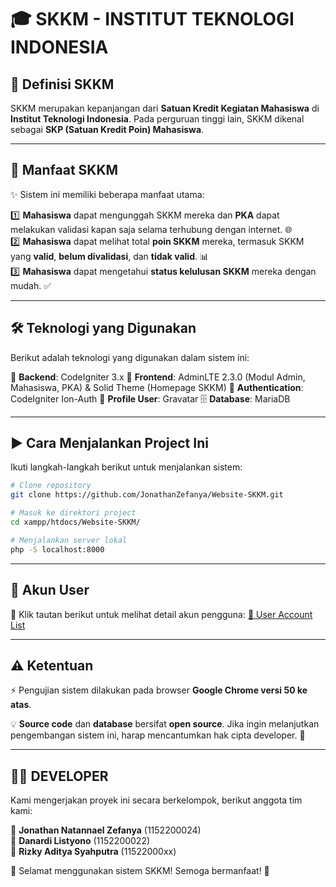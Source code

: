 # 🎓 SKKM - INSTITUT TEKNOLOGI INDONESIA

## 📌 Definisi SKKM
SKKM merupakan kepanjangan dari **Satuan Kredit Kegiatan Mahasiswa** di **Institut Teknologi Indonesia**. Pada perguruan tinggi lain, SKKM dikenal sebagai **SKP (Satuan Kredit Poin) Mahasiswa**.

---

## 🎯 Manfaat SKKM
✨ Sistem ini memiliki beberapa manfaat utama:

1️⃣ **Mahasiswa** dapat mengunggah SKKM mereka dan **PKA** dapat melakukan validasi kapan saja selama terhubung dengan internet. 🌐 <br>
2️⃣ **Mahasiswa** dapat melihat total **poin SKKM** mereka, termasuk SKKM yang **valid**, **belum divalidasi**, dan **tidak valid**. 📊 <br>
3️⃣ **Mahasiswa** dapat mengetahui **status kelulusan SKKM** mereka dengan mudah. ✅ <br>

---

## 🛠 Teknologi yang Digunakan
Berikut adalah teknologi yang digunakan dalam sistem ini:

🚀 **Backend**: CodeIgniter 3.x
🎨 **Frontend**: AdminLTE 2.3.0 (Modul Admin, Mahasiswa, PKA) & Solid Theme (Homepage SKKM)
🔐 **Authentication**: CodeIgniter Ion-Auth
👤 **Profile User**: Gravatar
🗄 **Database**: MariaDB

---

## ▶️ Cara Menjalankan Project Ini
Ikuti langkah-langkah berikut untuk menjalankan sistem:

```sh
# Clone repository
git clone https://github.com/JonathanZefanya/Website-SKKM.git

# Masuk ke direktori project
cd xampp/htdocs/Website-SKKM/

# Menjalankan server lokal
php -S localhost:8000
```

---

## 🔑 Akun User
📌 Klik tautan berikut untuk melihat detail akun pengguna: 
[📄 User Account List](https://docs.google.com/spreadsheets/d/1t78o1KQqq_gXtt0_iBsnOobuf8HXL1qo2O4yE0lWV8M/edit?gid=0#gid=0)

---

## ⚠️ Ketentuan
⚡ Pengujian sistem dilakukan pada browser **Google Chrome versi 50 ke atas**.

💡 **Source code** dan **database** bersifat **open source**. Jika ingin melanjutkan pengembangan sistem ini, harap mencantumkan hak cipta developer. 🔏

---

## 👨‍💻 DEVELOPER
Kami mengerjakan proyek ini secara berkelompok, berikut anggota tim kami:

👤 **Jonathan Natannael Zefanya** (1152200024)  
👤 **Danardi Listyono** (1152200022)  
👤 **Rizky Aditya Syahputra** (11522000xx)  

🚀 Selamat menggunakan sistem SKKM! Semoga bermanfaat! 🎉